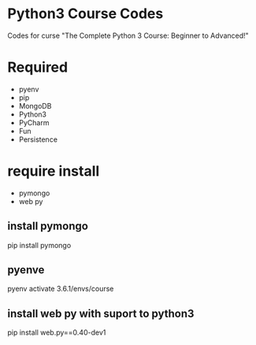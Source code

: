 # Python3 Course Codes
Codes for curse "The Complete Python 3 Course: Beginner to Advanced!"

# Required
- pyenv
- pip
- MongoDB
- Python3
- PyCharm
- Fun
- Persistence

# require install
- pymongo
- web py

## install pymongo
pip install pymongo

## pyenve
pyenv activate 3.6.1/envs/course

## install web py with suport to python3
pip install web.py==0.40-dev1


 
